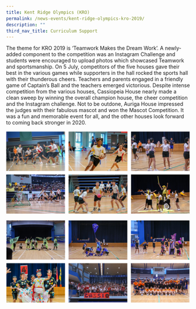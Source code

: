 ```yaml
---
title: Kent Ridge Olympics (KRO)
permalink: /news-events/kent-ridge-olympics-kro-2019/
description: ""
third_nav_title: Curriculum Support
---
```

The theme for KRO 2019 is ‘Teamwork Makes the Dream Work’. A newly-added component to the competition was an Instagram Challenge and students were encouraged to upload photos which showcased Teamwork and sportsmanship. On 5 July, competitors of the five houses gave their best in the various games while supporters in the hall rocked the sports hall with their thunderous cheers. Teachers and parents engaged in a friendly game of Captain’s Ball and the teachers emerged victorious. Despite intense competition from the various houses, Cassiopeia House nearly made a clean sweep by winning the overall champion house, the cheer competition and the Instagram challenge. Not to be outdone, Auriga House impressed the judges with their fabulous mascot and won the Mascot Competition. It was a fun and memorable event for all, and the other houses look forward to coming back stronger in 2020.

![Kent Ridge Olympics (KRO)](/images/kent%20ridge%20olympics_1.png)

![Kent Ridge Olympics (KRO)](/images/kent%20ridge%20olympics_2.png)